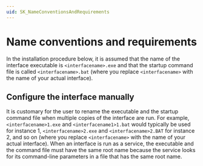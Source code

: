 ```yaml
---
uid: SK_NameConventionsAndRequirements
---
```


# Name conventions and requirements

In the installation procedure below, it is assumed that the name of the interface executable is `<interfacename>.exe` and that the startup command file is called `<interfacename>.bat` (where you replace `<interfacename>` with the name of your actual interface).

## Configure the interface manually

It is customary for the user to rename the executable and the startup command file when multiple copies of the interface are run. For example, `<interfacename>1.exe` and `<interfacename1>1.bat` would typically be used for instance 1, `<interfacename>2.exe` and `<interfacename>2.BAT` for instance 2, and so on (where you replace `<interfacename>` with the name of your actual interface). When an interface is run as a service, the executable and the command file must have the same root name because the service looks for its command-line parameters in a file that has the same root name.
